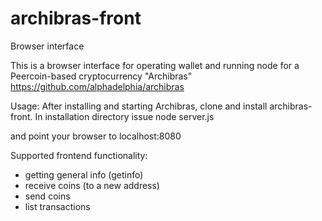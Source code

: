 # archibras-front
Browser interface

This is a browser interface for operating wallet and running node for a Peercoin-based 
cryptocurrency "Archibras"
https://github.com/alphadelphia/archibras

Usage: After installing and starting Archibras, clone and install archibras-front.
In installation directory issue 
node server.js

and point your browser to localhost:8080

Supported frontend functionality:
- getting general info (getinfo)
- receive coins (to a new address)
- send coins
- list transactions


